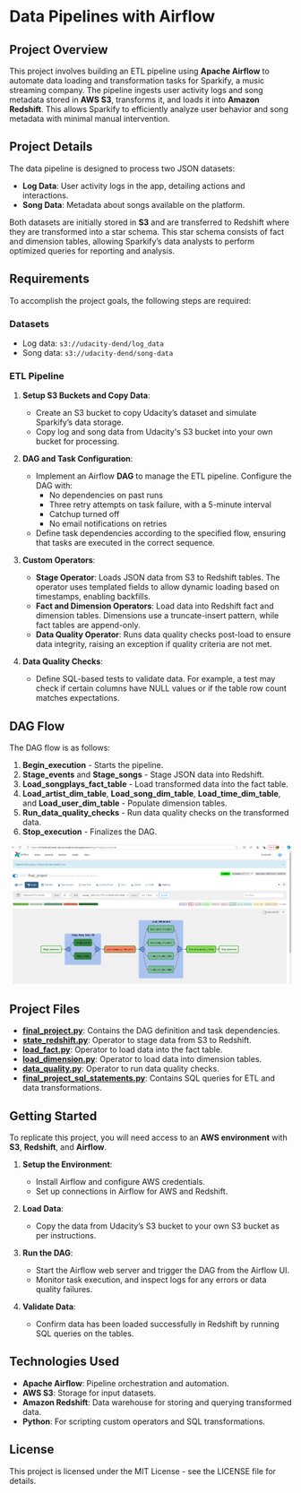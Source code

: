 # Data Pipelines with Airflow

## Project Overview

This project involves building an ETL pipeline using **Apache Airflow** to automate data loading and transformation tasks for Sparkify, a music streaming company. The pipeline ingests user activity logs and song metadata stored in **AWS S3**, transforms it, and loads it into **Amazon Redshift**. This allows Sparkify to efficiently analyze user behavior and song metadata with minimal manual intervention.

## Project Details

The data pipeline is designed to process two JSON datasets:
- **Log Data**: User activity logs in the app, detailing actions and interactions.
- **Song Data**: Metadata about songs available on the platform.

Both datasets are initially stored in **S3** and are transferred to Redshift where they are transformed into a star schema. This star schema consists of fact and dimension tables, allowing Sparkify’s data analysts to perform optimized queries for reporting and analysis.

## Requirements

To accomplish the project goals, the following steps are required:

### Datasets
- Log data: `s3://udacity-dend/log_data`
- Song data: `s3://udacity-dend/song-data`

### ETL Pipeline

1. **Setup S3 Buckets and Copy Data**:
   - Create an S3 bucket to copy Udacity’s dataset and simulate Sparkify’s data storage.
   - Copy log and song data from Udacity's S3 bucket into your own bucket for processing.

2. **DAG and Task Configuration**:
   - Implement an Airflow **DAG** to manage the ETL pipeline. Configure the DAG with:
     - No dependencies on past runs
     - Three retry attempts on task failure, with a 5-minute interval
     - Catchup turned off
     - No email notifications on retries
   - Define task dependencies according to the specified flow, ensuring that tasks are executed in the correct sequence.

3. **Custom Operators**:
   - **Stage Operator**: Loads JSON data from S3 to Redshift tables. The operator uses templated fields to allow dynamic loading based on timestamps, enabling backfills.
   - **Fact and Dimension Operators**: Load data into Redshift fact and dimension tables. Dimensions use a truncate-insert pattern, while fact tables are append-only.
   - **Data Quality Operator**: Runs data quality checks post-load to ensure data integrity, raising an exception if quality criteria are not met.

4. **Data Quality Checks**:
   - Define SQL-based tests to validate data. For example, a test may check if certain columns have NULL values or if the table row count matches expectations.

## DAG Flow

The DAG flow is as follows:

1. **Begin_execution** - Starts the pipeline.
2. **Stage_events** and **Stage_songs** - Stage JSON data into Redshift.
3. **Load_songplays_fact_table** - Load transformed data into the fact table.
4. **Load_artist_dim_table**, **Load_song_dim_table**, **Load_time_dim_table**, and **Load_user_dim_table** - Populate dimension tables.
5. **Run_data_quality_checks** - Run data quality checks on the transformed data.
6. **Stop_execution** - Finalizes the DAG.

![Dag flow](images/dag_run_success.png)
## Project Files

- [**final_project.py**](dag/final_project.py): Contains the DAG definition and task dependencies.
- [**state_redshift.py**](plugins/final_project_operators/stage_redshift.py): Operator to stage data from S3 to Redshift.
- [**load_fact.py**](plugins/final_project_operators/load_fact.py): Operator to load data into the fact table.
- [**load_dimension.py**](plugins/final_project_operators/load_dimemsion.py): Operator to load data into dimension tables.
- [**data_quality.py**](plugins/final_project_operators/data_quality.py): Operator to run data quality checks.
- [**final_project_sql_statements.py**](udacity/common/final_project_sql_statements.py): Contains SQL queries for ETL and data transformations.

## Getting Started

To replicate this project, you will need access to an **AWS environment** with **S3**, **Redshift**, and **Airflow**.

1. **Setup the Environment**:
   - Install Airflow and configure AWS credentials.
   - Set up connections in Airflow for AWS and Redshift.
   
2. **Load Data**:
   - Copy the data from Udacity’s S3 bucket to your own S3 bucket as per instructions.

3. **Run the DAG**:
   - Start the Airflow web server and trigger the DAG from the Airflow UI.
   - Monitor task execution, and inspect logs for any errors or data quality failures.

4. **Validate Data**:
   - Confirm data has been loaded successfully in Redshift by running SQL queries on the tables.

## Technologies Used

- **Apache Airflow**: Pipeline orchestration and automation.
- **AWS S3**: Storage for input datasets.
- **Amazon Redshift**: Data warehouse for storing and querying transformed data.
- **Python**: For scripting custom operators and SQL transformations.

## License

This project is licensed under the MIT License - see the LICENSE file for details.
